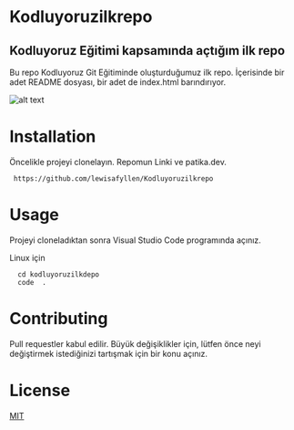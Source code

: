 # Kodluyoruzilkrepo 
## Kodluyoruz Eğitimi kapsamında açtığım ilk repo
Bu repo Kodluyoruz Git Eğitiminde oluşturduğumuz ilk repo. İçerisinde bir adet README dosyası, bir adet de index.html barındırıyor.

![alt text](https://imgyukle.com/f/2022/10/30/JknAbQ.png)
# Installation­­
Öncelikle projeyi clonelayın. Repomun Linki ve patika.dev.

     https://github.com/lewisafyllen/Kodluyoruzilkrepo
# Usage
Projeyi cloneladıktan sonra Visual Studio Code programında açınız.

Linux için

      cd kodluyoruzilkdepo
      code  .

# Contributing
 Pull requestler kabul edilir. Büyük değişiklikler için, lütfen önce neyi değiştirmek istediğinizi tartışmak için bir konu açınız.
 # License
 [MIT](https://choosealicense.com/licenses/mit/)
